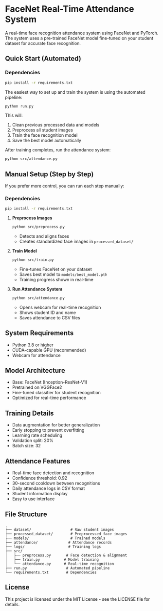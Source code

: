# FaceNet Real-Time Attendance System

A real-time face recognition attendance system using FaceNet and PyTorch. The system uses a pre-trained FaceNet model fine-tuned on your student dataset for accurate face recognition.

## Quick Start (Automated)

### Dependencies

```bash
pip install -r requirements.txt
```
The easiest way to set up and train the system is using the automated pipeline:

```bash
python run.py
```

This will:

1. Clean previous processed data and models
2. Preprocess all student images
3. Train the face recognition model
4. Save the best model automatically

After training completes, run the attendance system:

```bash
python src/attendance.py
```

## Manual Setup (Step by Step)

If you prefer more control, you can run each step manually:

### Dependencies

```bash
pip install -r requirements.txt
```

1. **Preprocess Images**

   ```bash
   python src/preprocess.py
   ```

   - Detects and aligns faces
   - Creates standardized face images in `processed_dataset/`

2. **Train Model**

   ```bash
   python src/train.py
   ```

   - Fine-tunes FaceNet on your dataset
   - Saves best model to `models/best_model.pth`
   - Training progress shown in real-time

3. **Run Attendance System**
   ```bash
   python src/attendance.py
   ```
   - Opens webcam for real-time recognition
   - Shows student ID and name
   - Saves attendance to CSV files

## System Requirements

- Python 3.8 or higher
- CUDA-capable GPU (recommended)
- Webcam for attendance

## Model Architecture

- Base: FaceNet (Inception-ResNet-V1)
- Pretrained on VGGFace2
- Fine-tuned classifier for student recognition
- Optimized for real-time performance

## Training Details

- Data augmentation for better generalization
- Early stopping to prevent overfitting
- Learning rate scheduling
- Validation split: 20%
- Batch size: 32

## Attendance Features

- Real-time face detection and recognition
- Confidence threshold: 0.92
- 30-second cooldown between recognitions
- Daily attendance logs in CSV format
- Student information display
- Easy to use interface


## File Structure

```
.
├── dataset/                  # Raw student images
├── processed_dataset/        # Preprocessed face images
├── models/                   # Trained models
├── attendance/              # Attendance records
├── logs/                    # Training logs
├── src/
│   ├── preprocess.py       # Face detection & alignment
│   ├── train.py           # Model training
│   └── attendance.py      # Real-time recognition
├── run.py                  # Automated pipeline
└── requirements.txt        # Dependencies
```

## License

This project is licensed under the MIT License - see the LICENSE file for details.
